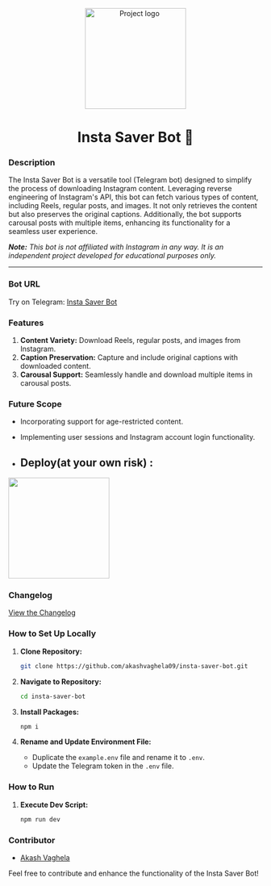 <p align="center">
    <img width=200px height=200px src="./assets//icon.png" alt="Project logo">
</p>

<h1 align="center">Insta Saver Bot 🤖</h1>

### Description

The Insta Saver Bot is a versatile tool (Telegram bot) designed to simplify the process of downloading Instagram content. Leveraging reverse engineering of Instagram's API, this bot can fetch various types of content, including Reels, regular posts, and images. It not only retrieves the content but also preserves the original captions. Additionally, the bot supports carousal posts with multiple items, enhancing its functionality for a seamless user experience.

***Note:*** *This bot is not affiliated with Instagram in any way. It is an independent project developed for educational purposes only.*

********

### Bot URL
Try on Telegram: [Insta Saver Bot](https://t.me/instaa_saver_bot)

### Features

1. **Content Variety:** Download Reels, regular posts, and images from Instagram.
2. **Caption Preservation:** Capture and include original captions with downloaded content.
3. **Carousal Support:** Seamlessly handle and download multiple items in carousal posts.

### Future Scope

- Incorporating support for age-restricted content.
- Implementing user sessions and Instagram account login functionality.

- ## Deploy(at your own risk) :
<p><a href="https://heroku.com/deploy?template=https://github.com/Sanchit0102/insta-saver-bot"><img src="https://img.shields.io/badge/Deploy%20To%20Heroku-blueviolet?style=for-the-badge&logo=heroku" width="200""/></a></p>

### Changelog

[View the Changelog](CHANGELOG.md)

### How to Set Up Locally

1. **Clone Repository:**
    ```bash
    git clone https://github.com/akashvaghela09/insta-saver-bot.git
    ```

2. **Navigate to Repository:**
    ```bash
    cd insta-saver-bot
    ```

3. **Install Packages:**
    ```bash
    npm i
    ```

4. **Rename and Update Environment File:**
    - Duplicate the `example.env` file and rename it to `.env`.
    - Update the Telegram token in the `.env` file.

### How to Run

1. **Execute Dev Script:**
    ```bash
    npm run dev
    ```

### Contributor
- [Akash Vaghela](https://linkedin.com/in/akashvaghela09/)

Feel free to contribute and enhance the functionality of the Insta Saver Bot!
